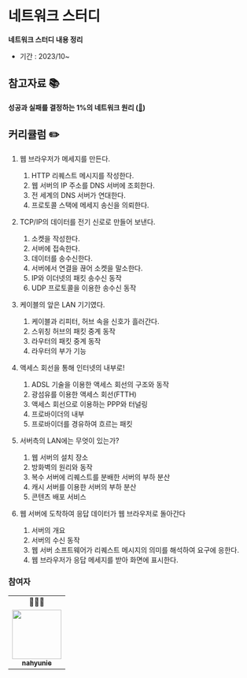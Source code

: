 # 네트워크 스터디

**네트워크 스터디 내용 정리**

- 기간 : 2023/10~

## 참고자료 📚

**성공과 실패를 결정하는 1%의 네트워크 원리 ([🔗](https://product.kyobobook.co.kr/detail/S000000559964))**

## 커리큘럼 ✏️

1. 웹 브라우저가 메세지를 만든다.
   1. HTTP 리퀘스트 메시지를 작성한다.
   2. 웹 서버의 IP 주소를 DNS 서버에 조회한다.
   3. 전 세계의 DNS 서버가 연대한다.
   4. 프로토콜 스택에 메세지 송신을 의뢰한다.
2. TCP/IP의 데이터를 전기 신로로 만들어 보낸다.
   1. 소켓을 작성한다.
   2. 서버에 접속한다.
   3. 데이터를 송수신한다.
   4. 서버에서 연결을 끊어 소켓을 말소한다.
   5. IP와 이더넷의 패킷 송수신 동작
   6. UDP 프로토콜을 이용한 송수신 동작
3. 케이블의 앞은 LAN 기기였다.
   1. 케이블과 리피터, 허브 속을 신호가 흘러간다.
   2. 스위칭 허브의 패킷 중계 동작
   3. 라우터의 패킷 중계 동작
   4. 라우터의 부가 기능
4. 액세스 회선을 통해 인터넷의 내부로!
   1. ADSL 기술을 이용한 액세스 회선의 구조와 동작
   2. 광섬유를 이용한 액세스 회선(FTTH)
   3. 액세스 회선으로 이용하는 PPP와 터널링
   4. 프로바이더의 내부
   5. 프로바이더를 경유하여 흐르는 패킷
  
5. 서버측의 LAN에는 무엇이 있는가?
   1. 웹 서버의 설치 장소
   2. 방화벽의 원리와 동작
   3. 복수 서버에 리퀘스트를 분배한 서버의 부하 분산
   4. 캐시 서버를 이용한 서버의 부하 분산
   5. 콘텐츠 배포 서비스
  
6. 웹 서버에 도착하여 응답 데이터가 웹 브라우저로 돌아간다
   1. 서버의 개요
   2. 서버의 수신 동작
   3. 웹 서버 소프트웨어가 리퀘스트 메시지의 의미를 해석하여 요구에 응한다.
   4. 웹 브라우저가 응답 메세지를 받아 화면에 표시한다.

### 참여자

<table>
  <tr>
    <td align="center">👩🏻‍💻</td>
  </tr>
  <tr>
    <td align="center"><a href="https://github.com/nahyunie"><img src="https://avatars.githubusercontent.com/u/58367854?s=100" width="100px;" alt=""/><br /><sub><b>nahyunie</b></sub></a><br /></td> 
  </tr>
</table>
